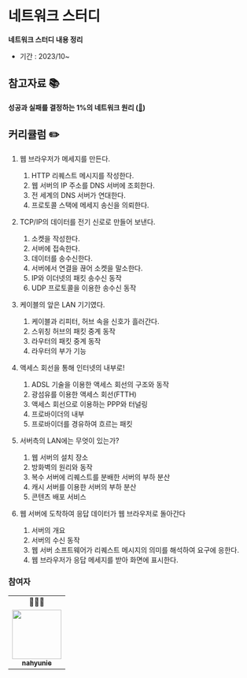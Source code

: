 # 네트워크 스터디

**네트워크 스터디 내용 정리**

- 기간 : 2023/10~

## 참고자료 📚

**성공과 실패를 결정하는 1%의 네트워크 원리 ([🔗](https://product.kyobobook.co.kr/detail/S000000559964))**

## 커리큘럼 ✏️

1. 웹 브라우저가 메세지를 만든다.
   1. HTTP 리퀘스트 메시지를 작성한다.
   2. 웹 서버의 IP 주소를 DNS 서버에 조회한다.
   3. 전 세계의 DNS 서버가 연대한다.
   4. 프로토콜 스택에 메세지 송신을 의뢰한다.
2. TCP/IP의 데이터를 전기 신로로 만들어 보낸다.
   1. 소켓을 작성한다.
   2. 서버에 접속한다.
   3. 데이터를 송수신한다.
   4. 서버에서 연결을 끊어 소켓을 말소한다.
   5. IP와 이더넷의 패킷 송수신 동작
   6. UDP 프로토콜을 이용한 송수신 동작
3. 케이블의 앞은 LAN 기기였다.
   1. 케이블과 리피터, 허브 속을 신호가 흘러간다.
   2. 스위칭 허브의 패킷 중계 동작
   3. 라우터의 패킷 중계 동작
   4. 라우터의 부가 기능
4. 액세스 회선을 통해 인터넷의 내부로!
   1. ADSL 기술을 이용한 액세스 회선의 구조와 동작
   2. 광섬유를 이용한 액세스 회선(FTTH)
   3. 액세스 회선으로 이용하는 PPP와 터널링
   4. 프로바이더의 내부
   5. 프로바이더를 경유하여 흐르는 패킷
  
5. 서버측의 LAN에는 무엇이 있는가?
   1. 웹 서버의 설치 장소
   2. 방화벽의 원리와 동작
   3. 복수 서버에 리퀘스트를 분배한 서버의 부하 분산
   4. 캐시 서버를 이용한 서버의 부하 분산
   5. 콘텐츠 배포 서비스
  
6. 웹 서버에 도착하여 응답 데이터가 웹 브라우저로 돌아간다
   1. 서버의 개요
   2. 서버의 수신 동작
   3. 웹 서버 소프트웨어가 리퀘스트 메시지의 의미를 해석하여 요구에 응한다.
   4. 웹 브라우저가 응답 메세지를 받아 화면에 표시한다.

### 참여자

<table>
  <tr>
    <td align="center">👩🏻‍💻</td>
  </tr>
  <tr>
    <td align="center"><a href="https://github.com/nahyunie"><img src="https://avatars.githubusercontent.com/u/58367854?s=100" width="100px;" alt=""/><br /><sub><b>nahyunie</b></sub></a><br /></td> 
  </tr>
</table>
